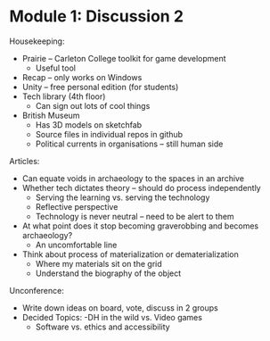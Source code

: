 # Module 1: Discussion 2

Housekeeping:

-	Prairie – Carleton College toolkit for game development 
    -	Useful tool 
-	Recap – only works on Windows 
-	Unity – free personal edition (for students)
-	Tech library (4th floor) 
    -	Can sign out lots of cool things
-	British Museum 
    -	Has 3D models on sketchfab
    -	Source files in individual repos in github 
    -	Political currents in organisations – still human side 

Articles:

-	Can equate voids in archaeology to the spaces in an archive
-	Whether tech dictates theory – should do process independently 
    -	Serving the learning vs. serving the technology 
    -	Reflective perspective
    -	Technology is never neutral – need to be alert to them 
-	At what point does it stop becoming graverobbing and becomes archaeology?
    -	An uncomfortable line
-	Think about process of materialization or dematerialization 
    -	Where my materials sit on the grid 
    -	Understand the biography of the object

Unconference:

-	Write down ideas on board, vote, discuss in 2 groups 
- Decided Topics: 
    -DH in the wild vs. Video games
    -	Software vs. ethics and accessibility  
